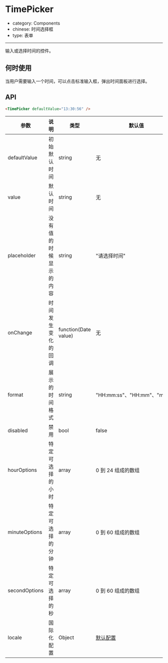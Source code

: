 # TimePicker

-	category: Components
-	chinese: 时间选择框
-	type: 表单

---

输入或选择时间的控件。

何时使用
--------

当用户需要输入一个时间，可以点击标准输入框，弹出时间面板进行选择。

API
---

```html
<TimePicker defaultValue="13:30:56" />
```

| 参数            | 说明 | 类型 | 默认值 |
|-----------------|-----|-----|-------|
| defaultValue    | 初始默认时间 | string | 无 |
| value           | 默认时间 | string | 无 |
| placeholder     | 没有值的时候显示的内容 | string | "请选择时间" |
| onChange        | 时间发生变化的回调     | function(Date value) | 无           |
| format          | 展示的时间格式 | string | "HH:mm:ss"、"HH:mm"、"mm:ss" |
| disabled        | 禁用 | bool | false |
| hourOptions     | 特定可选择的小时 | array | 0 到 24 组成的数组 |
| minuteOptions   | 特定可选择的分钟 | array | 0 到 60 组成的数组 |
| secondOptions   | 特定可选择的秒 | array | 0 到 60 组成的数组 |
| locale | 国际化配置 | Object | [默认配置](https://github.com/ant-design/ant-design/issues/424) |

<style>.code-box-demo .ant-timepicker { margin: 0 8px 12px 0; }</style>
